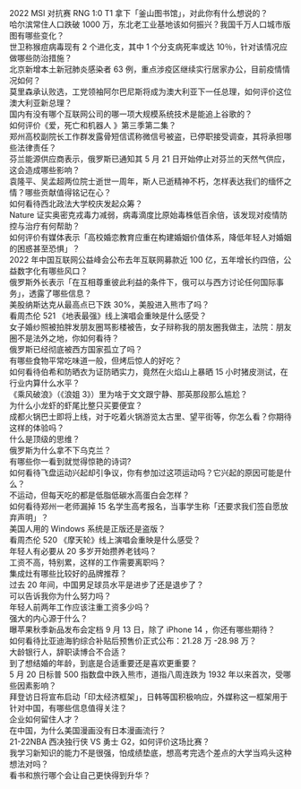 2022 MSI 对抗赛 RNG 1:0 T1 拿下「釜山图书馆」，对此你有什么想说的？  
哈尔滨常住人口跌破 1000 万，东北老工业基地该如何振兴？我国千万人口城市版图有哪些变化？  
世卫称猴痘病毒现有 2 个进化支，其中 1 个分支病死率或达 10％，针对该情况应做哪些防治措施？  
北京新增本土新冠肺炎感染者 63 例，重点涉疫区继续实行居家办公，目前疫情情况如何？  
莫里森承认败选，工党领袖阿尔巴尼斯将成为澳大利亚下一任总理，如何评价这位澳大利亚新总理？  
国内有没有哪个互联网公司的哪一项大规模系统技术是能追上谷歌的？  
如何评价《爱，死亡和机器人 》第三季第二集？  
郑州高校副院长工作群发露骨短信谎称微信号被盗，已停职接受调查，其将承担哪些法律责任？  
芬兰能源供应商表示，俄罗斯已通知其 5 月 21 日开始停止对芬兰的天然气供应，这会造成哪些影响？  
袁隆平、吴孟超两位院士逝世一周年，斯人已逝精神不朽，怎样表达我们的缅怀之情？哪些贡献值得铭记在心？  
如何看待西北政法大学校庆发起众筹？  
Nature 证实奥密克戎毒力减弱，病毒滴度比原始毒株低百余倍，该发现对疫情防控与治疗有何帮助？  
如何评价有媒体表示「高校婚恋教育应重在构建婚姻价值体系，降低年轻人对婚姻的困惑甚至恐惧」？  
2022 年中国互联网公益峰会公布去年互联网募款近 100 亿，五年增长约四倍，公益数字化有哪些风口？  
俄罗斯外长表示「在互相尊重彼此利益的条件下，俄可以与西方讨论任何国际事务」，透露了哪些信息？  
美股纳斯达克从最高点已下跌 30%，美股进入熊市了吗？  
看周杰伦 521 《地表最强》线上演唱会重映是什么感受？  
女子婚纱照被拍胖发朋友圈骂影楼被告，女子辩称我的朋友圈我做主，法院：朋友圈不是法外之地，你如何看待？  
俄罗斯已经彻底被西方国家孤立了吗？  
有哪些食物平常吃味道一般，但烤后惊人的好吃？  
如何看待伯希和防晒衣为证防晒实力，竟然在火焰山上暴晒 15 小时猪皮测试，在行业内算什么水平？  
《乘风破浪》（《浪姐 3》）里为啥于文文跟宁静、那英那段那么尴尬？  
为什么小龙虾的虾尾比整只买要便宜？  
成都火锅巴士即将上线，对于吃着火锅游览太古里、望平街等，你怎么看？你期待这样的体验吗？  
什么是顶级的思维？  
俄罗斯为什么拿不下乌克兰？  
有哪些你一看到就觉得惊艳的诗词?  
如何看待飞盘运动兴起却引争议，你有参加过这项运动吗？它兴起的原因可能是什么？  
不运动，但每天吃的都是低脂低碳水高蛋白会怎样？  
如何看待郑州一老师漏掉 15 名学生高考报名，当事学生称「还要求我们签自愿放弃声明」？  
美国人用的 Windows 系统是正版还是盗版？  
看周杰伦 520 《摩天轮》线上演唱会重映是什么感受？  
年轻人有必要从 20 多岁开始攒养老钱吗？  
工资不高，特别累，这样的工作需要离职吗？  
集成灶有哪些比较好的品牌推荐？  
过去 20 年间，中国男足球员水平是进步了还是退步了？  
可以告诉我你为什么努力吗？  
年轻人前两年工作应该注重工资多少吗？  
强大的内心源于什么？  
曝苹果秋季新品发布会定档 9 月 13 日，除了 iPhone 14 ，你还有哪些期待？  
如何看待比亚迪海豹综合补贴后预售价正式公布：21.28 万 -28.98 万？  
大龄银行人，辞职读博合不合适？  
到了想结婚的年龄，到底是合适重要还是喜欢更重要？  
5 月 20 日标普 500 指数盘中跌入熊市，道指八周连跌为 1932 年以来首次，受哪些因素影响？  
拜登访日将宣布启动「印太经济框架」，日韩等国积极响应，外媒称这一框架用于针对中国，有哪些信息值得关注？  
企业如何留住人才？  
在中国，为什么美国漫画没有日本漫画流行？  
21-22NBA 西决独行侠 VS 勇士 G2，如何评价这场比赛？  
我学习新知识的能力不是很强，怕成绩垫底，想高考完选个差点的大学当鸡头这种想法对吗？  
看书和旅行哪个会让自己更快得到升华？  
